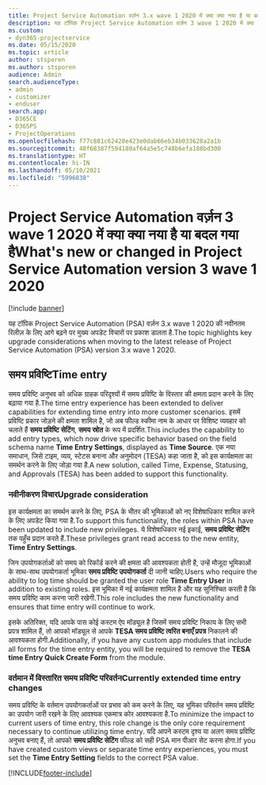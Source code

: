 ```yaml
---
title: Project Service Automation वर्ज़न 3.x wave 1 2020 में क्या क्या नया है या बदल गया है
description: यह टॉपिक Project Service Automation वर्ज़न 3 wave 1 2020 में क्या नया है और क्या बदला है, इसके बारे में जानकारी प्रदान करता है.
ms.custom:
- dyn365-projectservice
ms.date: 05/15/2020
ms.topic: article
author: stsporen
ms.author: stsporen
audience: Admin
search.audienceType:
- admin
- customizer
- enduser
search.app:
- D365CE
- D365PS
- ProjectOperations
ms.openlocfilehash: f77c881c62428e423e0dab66eb34b033628a2a1b
ms.sourcegitcommit: 40f68387f594180af64a5e5c748b6efa188bd300
ms.translationtype: HT
ms.contentlocale: hi-IN
ms.lasthandoff: 05/10/2021
ms.locfileid: "5996838"
---
```

# <a name="whats-new-or-changed-in-project-service-automation-version-3-wave-1-2020"></a><span data-ttu-id="d6c26-103">Project Service Automation वर्ज़न 3 wave 1 2020 में क्या क्या नया है या बदल गया है</span><span class="sxs-lookup"><span data-stu-id="d6c26-103">What's new or changed in Project Service Automation version 3 wave 1 2020</span></span>

[!include [banner](../includes/psa-now-project-operations.md)]

<span data-ttu-id="d6c26-104">यह टॉपिक Project Service Automation (PSA) वर्ज़न 3.x wave 1 2020 की नवीनतम रिलीज़ के लिए आगे बढ़ने पर मुख्य अपडेट विचारों पर प्रकाश डालता है.</span><span class="sxs-lookup"><span data-stu-id="d6c26-104">The topic highlights key upgrade considerations when moving to the latest release of Project Service Automation (PSA) version 3.x wave 1 2020.</span></span>

## <a name="time-entry"></a><span data-ttu-id="d6c26-105">समय प्रविष्टि</span><span class="sxs-lookup"><span data-stu-id="d6c26-105">Time entry</span></span>
<span data-ttu-id="d6c26-106">समय प्रविष्टि अनुभव को अधिक ग्राहक परिदृश्यों में समय प्रविष्टि के विस्तार की क्षमता प्रदान करने के लिए बढ़ाया गया है.</span><span class="sxs-lookup"><span data-stu-id="d6c26-106">The time entry experience has been extended to deliver capabilities for extending time entry into more customer scenarios.</span></span> <span data-ttu-id="d6c26-107">इसमें प्रविष्टि प्रकार जोड़ने की क्षमता शामिल है, जो अब फील्ड स्कीमा नाम के आधार पर विशिष्ट व्यवहार को चलाते हैं **समय प्रविष्टि सेटिंग**, **समय स्रोत** के रूप में प्रदर्शित.</span><span class="sxs-lookup"><span data-stu-id="d6c26-107">This includes the capability to add entry types, which now drive specific behavior based on the field schema name **Time Entry Settings**, displayed as **Time Source**.</span></span> <span data-ttu-id="d6c26-108">एक नया समाधान, जिसे टाइम, व्यय, स्टेटस बनाना और अनुमोदन (TESA) कहा जाता है, को इस कार्यक्षमता का समर्थन करने के लिए जोड़ा गया है.</span><span class="sxs-lookup"><span data-stu-id="d6c26-108">A new solution, called Time, Expense, Statusing, and Approvals (TESA) has been added to support this functionality.</span></span>

### <a name="upgrade-consideration"></a><span data-ttu-id="d6c26-109">नवीनीकरण विचार</span><span class="sxs-lookup"><span data-stu-id="d6c26-109">Upgrade consideration</span></span>
<span data-ttu-id="d6c26-110">इस कार्यक्षमता का समर्थन करने के लिए, PSA के भीतर की भूमिकाओं को नए विशेषाधिकार शामिल करने के लिए अपडेट किया गया है.</span><span class="sxs-lookup"><span data-stu-id="d6c26-110">To support this functionality, the roles within PSA have been updated to include new privileges.</span></span> <span data-ttu-id="d6c26-111">ये विशेषाधिकार नई इकाई, **समय प्रविष्टि सेटिंग** तक पहुँच प्रदान करते हैं.</span><span class="sxs-lookup"><span data-stu-id="d6c26-111">These privileges grant read access to the new entity, **Time Entry Settings**.</span></span>

<span data-ttu-id="d6c26-112">जिन उपयोगकर्ताओं को समय को रिकॉर्ड करने की क्षमता की आवश्यकता होती है, उन्हें मौजूदा भूमिकाओं के साथ-साथ उपयोगकर्ता भूमिका **समय प्रविष्टि उपयोगकर्ता** दी जानी चाहिए.</span><span class="sxs-lookup"><span data-stu-id="d6c26-112">Users who require the ability to log time should be granted the user role **Time Entry User** in addition to existing roles.</span></span> <span data-ttu-id="d6c26-113">इस भूमिका में नई कार्यक्षमता शामिल है और यह सुनिश्चित करती है कि समय प्रविष्टि काम करना जारी रखेगी.</span><span class="sxs-lookup"><span data-stu-id="d6c26-113">This role includes the new functionality and ensures that time entry will continue to work.</span></span>

<span data-ttu-id="d6c26-114">इसके अतिरिक्त, यदि आपके पास कोई कस्टम ऐप मॉड्यूल है जिसमें समय प्रविष्टि निकाय के लिए सभी प्रपत्र शामिल हैं, तो आपको मॉड्यूल से आपके **TESA समय प्रविष्टि त्वरित बनाएँ प्रपत्र** निकालने की आवश्यकता होगी.</span><span class="sxs-lookup"><span data-stu-id="d6c26-114">Additionally, if you have any custom app modules that include all forms for the time entry entity, you will be required to remove the **TESA time Entry Quick Create Form** from the module.</span></span>

### <a name="currently-extended-time-entry-changes"></a><span data-ttu-id="d6c26-115">वर्तमान में विस्तारित समय प्रविष्टि परिवर्तन</span><span class="sxs-lookup"><span data-stu-id="d6c26-115">Currently extended time entry changes</span></span>
<span data-ttu-id="d6c26-116">समय प्रविष्टि के वर्तमान उपयोगकर्ताओं पर प्रभाव को कम करने के लिए, यह भूमिका परिवर्तन समय प्रविष्टि का उपयोग जारी रखने के लिए आवश्यक एकमात्र कोर आवश्यकता है.</span><span class="sxs-lookup"><span data-stu-id="d6c26-116">To minimize the impact to current users of time entry, this role change is the only core requirement necessary to continue utilizing time entry.</span></span> <span data-ttu-id="d6c26-117">यदि आपने कस्टम दृश्य या अलग समय प्रविष्टि अनुभव बनाए हैं, तो आपको **समय प्रविष्टि सेटिंग** फील्ड को सही PSA मान पीआर सेट करना होगा.</span><span class="sxs-lookup"><span data-stu-id="d6c26-117">If you have created custom views or separate time entry experiences, you must set the **Time Entry Setting** fields to the correct PSA value.</span></span>


[!INCLUDE[footer-include](../includes/footer-banner.md)]
